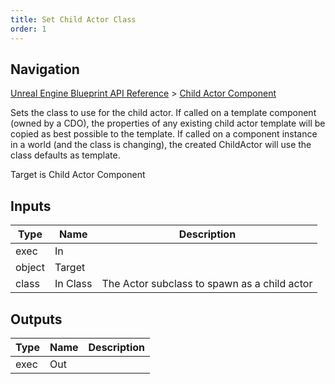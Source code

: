 ```yaml
---
title: Set Child Actor Class
order: 1
---
```

## Navigation

[Unreal Engine Blueprint API Reference](https://dev.epicgames.com/documentation/en-us/unreal-engine/BlueprintAPI) > [Child Actor Component](https://dev.epicgames.com/documentation/en-us/unreal-engine/BlueprintAPI/ChildActorComponent)

Sets the class to use for the child actor.
If called on a template component (owned by a CDO), the properties of any existing child actor template will be copied as best possible to the template.
If called on a component instance in a world (and the class is changing), the created ChildActor will use the class defaults as template.

Target is Child Actor Component

## Inputs

| Type | Name | Description |
| --- | --- | --- |
| exec | In |  |
| object | Target |  |
| class | In Class | The Actor subclass to spawn as a child actor |

## Outputs

| Type | Name | Description |
| --- | --- | --- |
| exec | Out |  |
